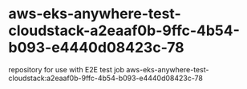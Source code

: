 # aws-eks-anywhere-test-cloudstack-a2eaaf0b-9ffc-4b54-b093-e4440d08423c-78
repository for use with E2E test job aws-eks-anywhere-test-cloudstack:a2eaaf0b-9ffc-4b54-b093-e4440d08423c-78
